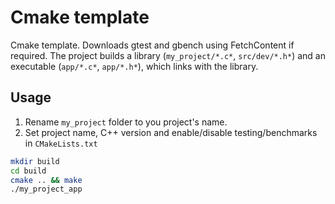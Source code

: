 # Cmake template
Cmake template. Downloads gtest and gbench using FetchContent if required.
The project builds a library (`my_project/*.c*`, `src/dev/*.h*`) and an executable (`app/*.c*`, `app/*.h*`), which links with the library.

## Usage
1. Rename `my_project` folder to you project's name.
2. Set project name, C++ version and enable/disable testing/benchmarks in `CMakeLists.txt`

```sh
mkdir build
cd build
cmake .. && make
./my_project_app
```
